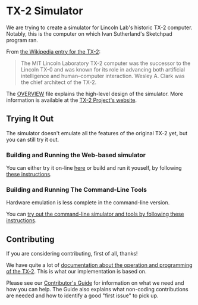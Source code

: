 # TX-2 Simulator

We are trying to create a simulator for Lincoln Lab's historic TX-2
computer.  Notably, this is the computer on which Ivan Sutherland's
Sketchpad program ran.

From [the Wikipedia entry for the TX-2](https://en.wikipedia.org/wiki/TX-2):

> The MIT Lincoln Laboratory TX-2 computer was the successor to the
> Lincoln TX-0 and was known for its role in advancing both artificial
> intelligence and human–computer interaction. Wesley A. Clark was the
> chief architect of the TX-2.

The [OVERVIEW](docs/OVERVIEW.md) file explains the high-level design
of the simulator.  More information is available at the [TX-2
Project's website](https://tx-2.github.io/).

## Trying It Out

The simulator doesn't emulate all the features of the original TX-2
yet, but you can still try it out.

### Building and Running the Web-based simulator

You can either try it on-line [here](https://tx-2.github.io/demo/) or
build and run it youself, by following [these
instructions](docs/build/web.md).

### Building and Running The Command-Line Tools

Hardware emulation is less complete in the command-line version.

You can [try out the command-line simulator and tools by following
these instructions](docs/build/cli.md).

## Contributing

If you are considering contributing, first of all, thanks!

We have quite a lot of [documentation about the operation and
programming of the TX-2](https://tx-2.github.io/documentation.html).
This is what our implementation is based on.

Please see our [Contributor's Guide](CONTRIBUTING.md) for information
on what we need and how you can help.  The Guide also explains what
non-coding contributions are needed and how to identify a good "first
issue" to pick up.
